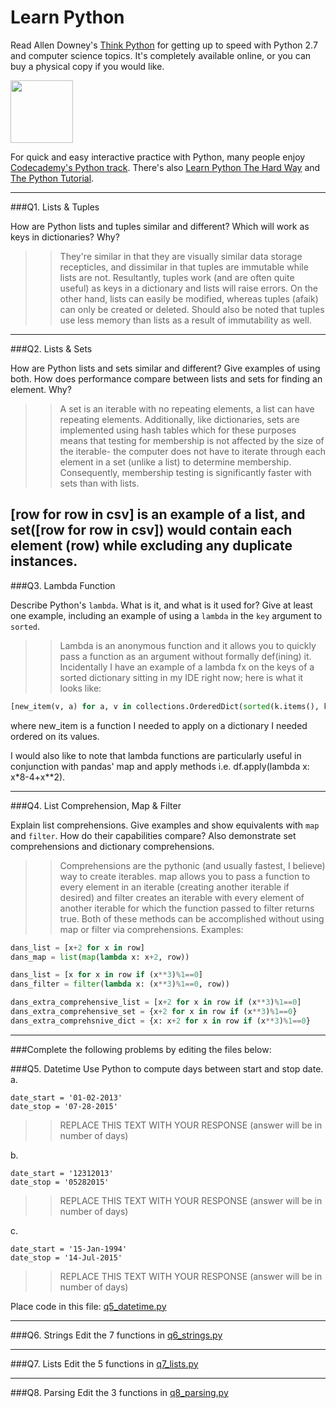 # Learn Python

Read Allen Downey's [Think Python](http://www.greenteapress.com/thinkpython/) for getting up to speed with Python 2.7 and computer science topics. It's completely available online, or you can buy a physical copy if you would like.

<a href="http://www.greenteapress.com/thinkpython/"><img src="img/think_python.png" style="width: 100px;" target="_blank"></a>

For quick and easy interactive practice with Python, many people enjoy [Codecademy's Python track](http://www.codecademy.com/en/tracks/python). There's also [Learn Python The Hard Way](http://learnpythonthehardway.org/book/) and [The Python Tutorial](https://docs.python.org/2/tutorial/).

---

###Q1. Lists &amp; Tuples

How are Python lists and tuples similar and different? Which will work as keys in dictionaries? Why?

>> They're similar in that they are visually similar data storage recepticles, and dissimilar in that tuples are immutable while lists are not. Resultantly, tuples work (and are often quite useful) as keys in a dictionary and lists will raise errors. On the other hand, lists can easily be modified, whereas tuples (afaik) can only be created or deleted. Should also be noted that tuples use less memory than lists as a result of immutability as well.
---

###Q2. Lists &amp; Sets

How are Python lists and sets similar and different? Give examples of using both. How does performance compare between lists and sets for finding an element. Why?

>> A set is an iterable with no repeating elements, a list can have repeating elements. Additionally, like dictionaries, sets are implemented using hash tables which for these purposes means that testing for membership is not affected by the size of the iterable- the computer does not have to iterate through each element in a set (unlike a list) to determine membership. Consequently, membership testing is significantly faster with sets than with lists.

[row for row in csv] is an example of a list, and set([row for row in csv]) would contain each element (row) while excluding any duplicate instances.
---

###Q3. Lambda Function

Describe Python's `lambda`. What is it, and what is it used for? Give at least one example, including an example of using a `lambda` in the `key` argument to `sorted`.

>> Lambda is an anonymous function and it allows you to quickly pass a function as an argument without formally def(ining) it. Incidentally I have an example of a lambda fx on the keys of a sorted dictionary sitting in my IDE right now; here is what it looks like:
```python
[new_item(v, a) for a, v in collections.OrderedDict(sorted(k.items(), key=lambda x: x[0])).items()]
```
where new_item is a function I needed to apply on a dictionary I needed ordered on its values.

I would also like to note that lambda functions are particularly useful in conjunction with pandas' map and apply methods i.e. df.apply(lambda x: x*8-4+x**2).

---

###Q4. List Comprehension, Map &amp; Filter

Explain list comprehensions. Give examples and show equivalents with `map` and `filter`. How do their capabilities compare? Also demonstrate set comprehensions and dictionary comprehensions.

>> Comprehensions are the pythonic (and usually fastest, I believe) way to create iterables. map allows you to pass a function to every element in an iterable (creating another iterable if desired) and filter creates an iterable with every element of another iterable for which the function passed to filter returns true. Both of these methods can be accomplished without using map or filter via comprehensions. Examples:

```python
dans_list = [x+2 for x in row]
dans_map = list(map(lambda x: x+2, row))

dans_list = [x for x in row if (x**3)%1==0]
dans_filter = filter(lambda x: (x**3)%1==0, row))

dans_extra_comprehensive_list = [x+2 for x in row if (x**3)%1==0]
dans_extra_comprehensive_set = {x+2 for x in row if (x**3)%1==0}
dans_extra_comprehsnive_dict = {x: x+2 for x in row if (x**3)%1==0}
```

---

###Complete the following problems by editing the files below:

###Q5. Datetime
Use Python to compute days between start and stop date.   
a.  

```
date_start = '01-02-2013'    
date_stop = '07-28-2015'
```

>> REPLACE THIS TEXT WITH YOUR RESPONSE (answer will be in number of days)

b.  
```
date_start = '12312013'  
date_stop = '05282015'  
```

>> REPLACE THIS TEXT WITH YOUR RESPONSE (answer will be in number of days)

c.  
```
date_start = '15-Jan-1994'      
date_stop = '14-Jul-2015'  
```

>> REPLACE THIS TEXT WITH YOUR RESPONSE  (answer will be in number of days)

Place code in this file: [q5_datetime.py](python/q5_datetime.py)

---

###Q6. Strings
Edit the 7 functions in [q6_strings.py](python/q6_strings.py)

---

###Q7. Lists
Edit the 5 functions in [q7_lists.py](python/q7_lists.py)

---

###Q8. Parsing
Edit the 3 functions in [q8_parsing.py](python/q8_parsing.py)





